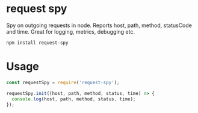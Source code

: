 # request spy

Spy on outgoing requests in node. Reports host, path, method, statusCode and time. 
Great for logging, metrics, debugging etc.

`npm install request-spy`

# Usage

```js
const requestSpy = require('request-spy');

requestSpy.init((host, path, method, status, time) => {
  console.log(host, path, method, status, time);
});
```
